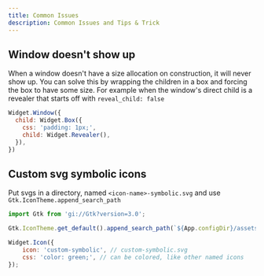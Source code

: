 ```yaml
---
title: Common Issues
description: Common Issues and Tips & Trick
---
```


## Window doesn't show up

When a window doesn't have a size allocation on construction,
it will never show up.
You can solve this by wrapping the children in a box
and forcing the box to have some size.
For example when the window's direct child is a
revealer that starts off with `reveal_child: false`

```js
Widget.Window({
  child: Widget.Box({
    css: 'padding: 1px;',
    child: Widget.Revealer(),
  }),
})
```

## Custom svg symbolic icons

Put svgs in a directory, named `<icon-name>-symbolic.svg`
and use `Gtk.IconTheme.append_search_path` 

```js
import Gtk from 'gi://Gtk?version=3.0';

Gtk.IconTheme.get_default().append_search_path(`${App.configDir}/assets`);

Widget.Icon({
    icon: 'custom-symbolic', // custom-symbolic.svg
    css: 'color: green;', // can be colored, like other named icons
});
```
